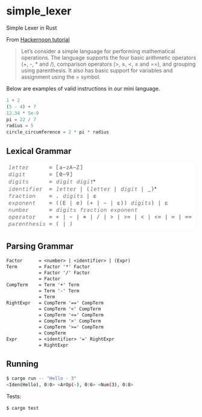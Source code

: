 # simple_lexer
Simple Lexer in Rust

From [Hackernoon tutorial](https://medium.com/hackernoon/lexical-analysis-861b8bfe4cb0)

> Let’s consider a simple language for performing mathematical operations. The language supports the four basic arithmetic operators (+, -, * and /), comparison operators (>, ≥, <, ≤ and ==), and grouping using parenthesis. It also has basic support for variables and assignment using the = symbol.

Below are examples of valid instructions in our mini language.

```javascript
1 + 2
(5 - 4) + 7
12.34 * 5e-9
pi = 22 / 7
radius = 5
circle_circumference = 2 * pi * radius
```

## Lexical Grammar

![](lexical_grammar.png)

## Parsing Grammar

```
Factor 		= <number> | <identifier> | (Expr)
Term 		= Factor '*' Factor
	 		= Factor '/' Factor
	 		= Factor
CompTerm    = Term '+' Term
			= Term '-' Term
			= Term
RightExpr	= CompTerm '==' CompTerm
			= CompTerm '<' CompTerm
			= CompTerm '<=' CompTerm
			= CompTerm '>' CompTerm
			= CompTerm '>=' CompTerm
			= CompTerm
Expr 		= <identifier> '=' RightExpr
			= RightExpr
```

## Running

```bash
$ cargo run -- "Hello - 3"
<Iden(Hello), 0:0> <ArOp(-), 0:6> <Num(3), 0:8>
```

Tests:

```bash
$ cargo test
```
